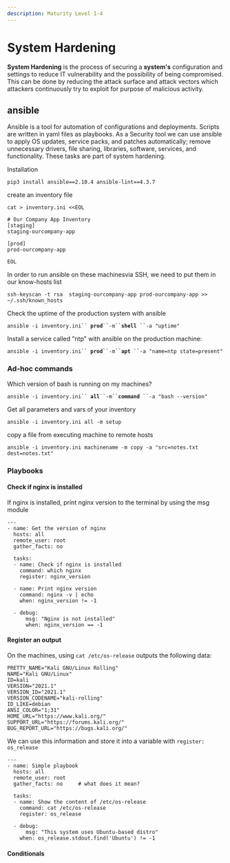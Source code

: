 ```yaml
---
description: Maturity Level 1-4
---
```


# System Hardening

**System Hardening** is the process of securing a **system's** configuration and settings to reduce IT vulnerability and the possibility of being compromised. This can be done by reducing the attack surface and attack vectors which attackers continuously try to exploit for purpose of malicious activity.

## ansible

Ansible is a tool for automation of configurations and deployments. Scripts are written in yaml files as playbooks. As a Security tool we can use ansible to apply OS updates, service packs, and patches automatically; remove unnecessary drivers, file sharing, libraries, software, services, and functionality. These tasks are part of system hardening.&#x20;

Installation&#x20;

`pip3 install ansible==2.10.4 ansible-lint==4.3.7`

create an inventory file

```
cat > inventory.ini <<EOL

# Our Company App Inventory
[staging]
staging-ourcompany-app

[prod]
prod-ourcompany-app

EOL
```

In order to run ansible on these machinesvia SSH, we need to put them in our know-hosts list

```
ssh-keyscan -t rsa  staging-ourcompany-app prod-ourcompany-app >> ~/.ssh/known_hosts
```

&#x20;Check the uptime of the production system with ansible

`ansible -i inventory.ini`` `**`prod`**` ``-m`` `**`shell`**` ``-a "uptime"`

Install a service called "ntp" with ansible on the production machine:

`ansible -i inventory.ini`` `**`prod`**` ``-m`` `**`apt`**` ``-a "name=ntp state=present"`

### Ad-hoc commands

Which version of bash is running on my machines?

`ansible -i inventory.ini`` `**`all`**` ``-m`` `**`command`**` ``-a "bash --version"`

Get all parameters and vars of your inventory

`ansible -i inventory.ini all -m setup`

copy a file from executing machine to remote hosts&#x20;

```
ansible -i inventory.ini machinename -m copy -a "src=notes.txt dest=notes.txt"
```

### Playbooks



#### Check if nginx is installed

If nginx is installed, print nginx version to the terminal by using the msg module

```
---
- name: Get the version of nginx
  hosts: all
  remote_user: root
  gather_facts: no

  tasks:
  - name: Check if nginx is installed
    command: which nginx
    register: nginx_version

  - name: Print nginx version
    command: nginx -v | echo
    when: nginx_version != -1

  - debug:
      msg: "Nginx is not installed"
      when: nginx_version == -1
```

#### Register an output

On the machines, using `cat /etc/os-release` outputs the following data:

```
PRETTY_NAME="Kali GNU/Linux Rolling"
NAME="Kali GNU/Linux"
ID=kali
VERSION="2021.1"
VERSION_ID="2021.1"
VERSION_CODENAME="kali-rolling"
ID_LIKE=debian
ANSI_COLOR="1;31"
HOME_URL="https://www.kali.org/"
SUPPORT_URL="https://forums.kali.org/"
BUG_REPORT_URL="https://bugs.kali.org/"
```

We can use this information and store it into a variable with `register: os_release`

```
---
- name: Simple playbook
  hosts: all
  remote_user: root
  gather_facts: no     # what does it mean?

  tasks:
  - name: Show the content of /etc/os-release
    command: cat /etc/os-release
    register: os_release

  - debug:
      msg: "This system uses Ubuntu-based distro"
    when: os_release.stdout.find('Ubuntu') != -1
```

#### Conditionals

```
```
